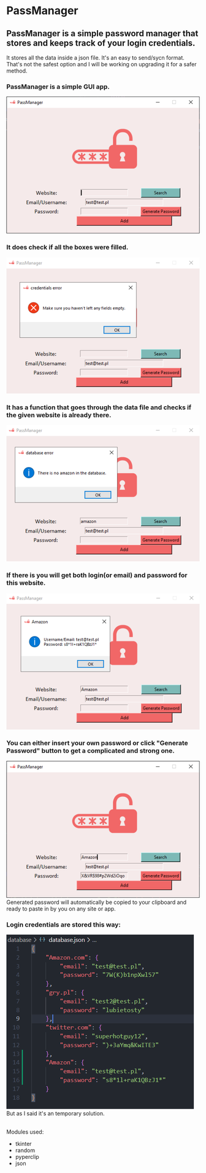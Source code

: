 # PassManager
 <h2>PassManager is a simple password manager that stores and keeps track of your login credentials.</h2>
 
It stores all the data inside a json file. It's an easy to send/sycn format.<br>
That's not the safest option and I will be working on upgrading it for a safer method.<br>
<h3>PassManager is a simple GUI app.</h3>
<img src="./images/ui.PNG"><br>
<h3>It does check if all the boxes were filled.</h3>
<img src="./images/blankfields.PNG"><br>
<h3>It has a function that goes through the data file and checks if the given website is already there.</h3>
<img src="./images/search.PNG"><br>
<h3>If there is you will get both login(or email) and password for this website.</h3>
<img src="./images/searchsuccess.PNG"><br>
<h3>You can either insert your own password or click "Generate Password" button to get a complicated and strong one.</h3>
<img src="./images/generate.PNG">
Generated password will automatically be copied to your clipboard and ready to paste in by you on any site or app.
<br>
<h3>Login credentials are stored this way:</h3>
<img src="./images/json.PNG">
But as I said it's an temporary solution.<br><br>

Modules used:
<ul>
 <li>tkinter</li>
 <li>random</li>
 <li>pyperclip</li>
 <li>json</li>
</ul>
